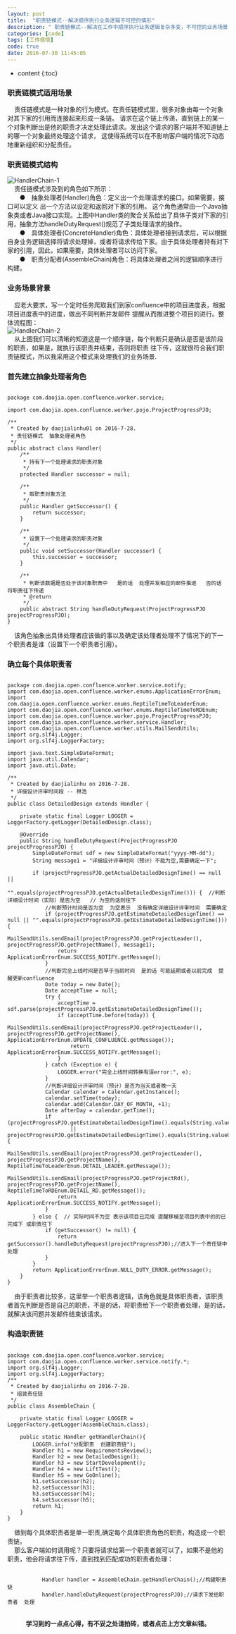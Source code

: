 ```yaml
---
layout: post
title:  "职责链模式--解决顺序执行业务逻辑不可控的情形"
description: " 职责链模式--解决在工作中顺序执行业务逻辑复杂多变，不可控的业务场景"
categories: [code]
tags: [工作感悟]
code: true
date: 2016-07-30 11:45:05
---
```


* content
{:toc}

### 职责链模式适用场景
  &nbsp;&nbsp;&nbsp;&nbsp;责任链模式是一种对象的行为模式。在责任链模式里，很多对象由每一个对象对其下家的引用而连接起来形成一条链。
请求在这个链上传递，直到链上的某一个对象判断出是他的职责才决定处理此请求。发出这个请求的客户端并不知道链上的哪一个对象最终处理这个请求，
这使得系统可以在不影响客户端的情况下动态地重新组织和分配责任。

### 职责链模式结构
![HandlerChain-1](/img/HandlerChain-01.png)<br/>
  &nbsp;&nbsp;&nbsp;&nbsp;责任链模式涉及到的角色如下所示：<br/>
　　●　抽象处理者(Handler)角色：定义出一个处理请求的接口。如果需要，接口可以定义 出一个方法以设定和返回对下家的引用。
这个角色通常由一个Java抽象类或者Java接口实现。上图中Handler类的聚合关系给出了具体子类对下家的引用，抽象方法handleDutyRequest()规范了子类处理请求的操作。<br/>
　　●　具体处理者(ConcreteHandler)角色：具体处理者接到请求后，可以根据自身业务逻辑选择将请求处理掉，或者将请求传给下家。由于具体处理者持有对下家的引用，因此，如果需要，具体处理者可以访问下家。<br/>
　　●　职责分配者(AssembleChain)角色：将具体处理者之间的逻辑顺序进行构建。

### 业务场景背景
  &nbsp;&nbsp;&nbsp;&nbsp;应老大要求，写一个定时任务爬取我们到家confluence中的项目进度表，根据项目进度表中的进度，做出不同判断并发邮件
提醒从而推进整个项目的进行。整体流程图：<br/>
![HandlerChain-2](/img/HandlerChain-02.png)<br/>
  &nbsp;&nbsp;&nbsp;&nbsp;从上图我们可以清晰的知道这是一个顺序链，每个判断只是确认是否是该阶段的职责，如果是，就执行该职责并结束，否则将职责
往下传，这就很符合我们职责链模式，所以我采用这个模式来处理我们的业务场景.

### 首先建立抽象处理者角色

```

package com.daojia.open.confluence.worker.service;

import com.daojia.open.confluence.worker.pojo.ProjectProgressPJO;

/**
 * Created by daojialinhu01 on 2016-7-28.
 * 责任链模式  抽象处理者角色
 */
public abstract class Handler{
    /**
     * 持有下一个处理请求的职责对象
     */
    protected Handler successor = null;

    /**
     * 取职责对象方法
     */
    public Handler getSuccessor() {
        return successor;
    }

    /**
     * 设置下一个处理请求的职责对象
     */
    public void setSuccessor(Handler successor) {
        this.successor = successor;
    }

    /**
     * 判断该数据是否处于该对象职责中   是的话  处理并发相应的邮件推进   否的话  将职责往下传递
     * @return
     */
    public abstract String handleDutyRequest(ProjectProgressPJO projectProgressPJO);
}

```
  &nbsp;&nbsp;&nbsp;&nbsp;该角色抽象出具体处理者应该做的事以及确定该处理者处理不了情况下的下一个职责者是谁（设置下一个职责者引用）。

### 确立每个具体职责者

```

package com.daojia.open.confluence.worker.service.notify;
import com.daojia.open.confluence.worker.enums.ApplicationErrorEnum;
import com.daojia.open.confluence.worker.enums.ReptileTimeToLeaderEnum;
import com.daojia.open.confluence.worker.enums.ReptileTimeToRDEnum;
import com.daojia.open.confluence.worker.pojo.ProjectProgressPJO;
import com.daojia.open.confluence.worker.service.Handler;
import com.daojia.open.confluence.worker.utils.MailSendUtils;
import org.slf4j.Logger;
import org.slf4j.LoggerFactory;

import java.text.SimpleDateFormat;
import java.util.Calendar;
import java.util.Date;

/**
 * Created by daojialinhu on 2016-7-28.
 * 详细设计评审时间段 -- 林浩
 */
public class DetailedDesign extends Handler {

    private static final Logger LOGGER = LoggerFactory.getLogger(DetailedDesign.class);

    @Override
    public String handleDutyRequest(ProjectProgressPJO projectProgressPJO) {
        SimpleDateFormat sdf = new SimpleDateFormat("yyyy-MM-dd");
        String message1 = "详细设计评审时间（预计）不能为空,需要确定一下";

        if (projectProgressPJO.getActualDetailedDesignTime() == null ||
                "".equals(projectProgressPJO.getActualDetailedDesignTime())) {  //判断详细设计时间（实际）是否为空   // 为空的话则往下
            //判断预计时间是否为空  为空表示  没有确定详细设计评审时间  需要确定
            if (projectProgressPJO.getEstimateDetailedDesignTime() == null || "".equals(projectProgressPJO.getEstimateDetailedDesignTime())) {
                MailSendUtils.sendEmail(projectProgressPJO.getProjectLeader(), projectProgressPJO.getProjectName(), message1);
                return ApplicationErrorEnum.SUCCESS_NOTIFY.getMessage();
            }
            //判断完全上线时间是否早于当前时间  是的话 可能延期或者以前完成  提醒更新confluence
            Date today = new Date();
            Date acceptTime = null;
            try {
                acceptTime = sdf.parse(projectProgressPJO.getEstimateDetailedDesignTime());
                if (acceptTime.before(today)) {
                    MailSendUtils.sendEmail(projectProgressPJO.getProjectLeader(), projectProgressPJO.getProjectName(), ApplicationErrorEnum.UPDATE_CONFLUENCE.getMessage());
                    return ApplicationErrorEnum.SUCCESS_NOTIFY.getMessage();
                }
            } catch (Exception e) {
                LOGGER.error("完全上线时间转换有误error:", e);
            }
            //判断详细设计评审时间（预计）是否为当天或者晚一天
            Calendar calendar = Calendar.getInstance();
            calendar.setTime(today);
            calendar.add(Calendar.DAY_OF_MONTH, +1);
            Date afterDay = calendar.getTime();
            if (projectProgressPJO.getEstimateDetailedDesignTime().equals(String.valueOf(sdf.format(today)))
                    || projectProgressPJO.getEstimateDetailedDesignTime().equals(String.valueOf(sdf.format(afterDay)))) {
                MailSendUtils.sendEmail(projectProgressPJO.getProjectLeader(), projectProgressPJO.getProjectName(), ReptileTimeToLeaderEnum.DETAIL_LEADER.getMessage());
                MailSendUtils.sendEmail(projectProgressPJO.getProjectRd(), projectProgressPJO.getProjectName(), ReptileTimeToRDEnum.DETAIL_RD.getMessage());
                return ApplicationErrorEnum.SUCCESS_NOTIFY.getMessage();
            }
        } else {  // 实际时间不为空 表示该项目已完成 提醒移植至项目列表中的的已完成下 或职责往下
            if (getSuccessor() != null) {
                return getSuccessor().handleDutyRequest(projectProgressPJO);//进入下一个责任链中处理
            }
        }
        return ApplicationErrorEnum.NULL_DUTY_ERROR.getMessage();
    }
}

```
  &nbsp;&nbsp;&nbsp;&nbsp;由于职责者比较多，这里举一个职责者逻辑，该角色就是具体职责者，该职责者首先判断是否是自己的职责，不是的话，将职责给下一个职责者处理，是的话，就解决该问题并发邮件结束该请求。

### 构造职责链

```

package com.daojia.open.confluence.worker.service;
import com.daojia.open.confluence.worker.service.notify.*;
import org.slf4j.Logger;
import org.slf4j.LoggerFactory;
/**
 * Created by daojialinhu on 2016-7-28.
 * 组装责任链
 */
public class AssembleChain {

    private static final Logger LOGGER = LoggerFactory.getLogger(AssembleChain.class);

    public static Handler getHandlerChain(){
        LOGGER.info("分配职责  创建职责链");
        Handler h1 = new RequirementsReview();
        Handler h2 = new DetailedDesign();
        Handler h3 = new StartDevelopment();
        Handler h4 = new LiftTest();
        Handler h5 = new GoOnline();
        h1.setSuccessor(h2);
        h2.setSuccessor(h3);
        h3.setSuccessor(h4);
        h4.setSuccessor(h5);
        return h1;
    }
}

```
  &nbsp;&nbsp;&nbsp;&nbsp;做到每个具体职责者是单一职责,确定每个具体职责角色的职责，构造成一个职责链。<br/>
  &nbsp;&nbsp;&nbsp;&nbsp;那么客户端如何调用呢？只要将请求给第一个职责者就可以了，如果不是他的职责，他会将请求往下传，直到找到匹配成功的职责者处理：
 
```

           Handler handler = AssembleChain.getHandlerChain();//构建职责链
           handler.handleDutyRequest(projectProgressPJO);//请求下发给职责者  处理

```

<br/>
<center><b>学习到的一点点心得，有不妥之处请拍砖，或者点击上方文章纠错。</b></center>